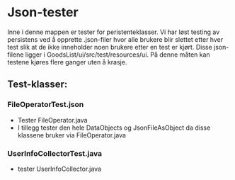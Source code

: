 # Json-tester

Inne i denne mappen er tester for peristenteklasser. Vi har løst testing av persistens ved å opprette .json-filer hvor alle brukere blir slettet etter hver test slik at de ikke inneholder noen brukere etter en test er kjørt. Disse json-filene ligger i GoodsList/ui/src/test/resources/ui. På denne måten kan testene kjøres flere ganger uten å krasje. 

## Test-klasser:
### FileOperatorTest.json 
- Tester FileOperator.java
- I tillegg tester den hele DataObjects og JsonFileAsObject da disse klassene bruker via FileOperator.java

### UserInfoCollectorTest.java 
- tester UserInfoCollector.java
